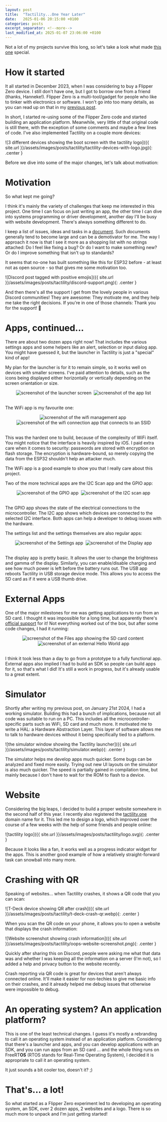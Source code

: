 ```yaml
---
layout: post
title:  "Tactility...One Year Later"
date:   2025-01-06 20:15:00 +0100
categories: posts
excerpt_separator: <!--more-->
last_modified_at: 2025-01-07 23:06:00 +0100
---
```


Not a lot of my projects survive this long, so let's take a look what made [this one](https://tactility.one) special.

<!--more-->

# How it started

It all started in December 2023, when I was considering to buy a Flipper Zero device. 
I still don't have one, but I got to borrow one from a friend (thanks, Hanneke!).
Flipper Zero is a multi-tool/gadget for people who like to tinker with electronics or software.
I won't go into too many details, as you can read up on that in my [previous post]({{page.previous.url}}).

In short, I started re-using some of the Flipper Zero code and started building an application platform.
Meanwhile, very little of that original code is still there, with the exception of some comments and maybe a few lines of code.
I've also implemented Tactility on a couple more devices:

![3 different devices showing the boot screen with the tactility logo]({{ site.url }}/assets/images/posts/tactility/tactility-devices-with-logo.jpg){: .center }

Before we dive into some of the major changes, let's talk about motivation:

# Motivation

So what kept me going?

I think it's mainly the variety of challenges that keep me interested in this project.
One time I can focus on just writing an app, the other time I can dive into systems programming or driver development,
another day I'll be busy with website development. There's always something different to do.

I keep a list of issues, ideas and tasks in a [document](https://github.com/ByteWelder/Tactility/blob/main/Documentation/ideas.md).
Such documents generally tend to become large and can be a demotivator for me.
The way I approach it now is that I see it more as a shopping list with no strings attached:
Do I feel like fixing a bug? Or do I want to make something new? Or do I improve something that isn't up to standards?

It seems that no-one has built something like this for ESP32 before - at least not as open source - so that gives me some motivation too. 

![Discord post tagged with positive emojis]({{ site.url }}/assets/images/posts/tactility/discord-support.png){: .center }

And then there's all the support I get from the lovely people in various Discord communities! They are awesome:
They motivate me, and they help me take the right decisions. If you're in one of those channels: Thank you for the support! 💙

# Apps, continued...

There are about two dozen apps right now! That includes the various settings apps and some helpers like an alert, selection or input dialog app.
You might have guessed it, but the launcher in Tactility is just a "special" kind of app!

My plan for the launcher is for it to remain simple, so it works well on devices with smaller screens.
I've paid attention to details, such as the icons being displayed either horizontally or vertically depending on the screen orientation or size.

<center>
<img src="{{ site.url }}/assets/images/posts/tactility/screenshot-Launcher.png" alt="screenshot of the launcher screen" />&nbsp;
<img src="{{ site.url }}/assets/images/posts/tactility/screenshot-AppList.png" alt="screenshot of the app list" />
</center>
<br/>

The WiFi app is my favourite one:

<center>
<img src="{{ site.url }}/assets/images/posts/tactility/screenshot-WifiManage.png" alt="screenshot of the wifi management app" />&nbsp;
<img src="{{ site.url }}/assets/images/posts/tactility/screenshot-WifiConnect.png" alt="screenshot of the wifi connection app that connects to an SSID" />
</center>
<br/>

This was the hardest one to build, because of the complexity of WiFi itself.
You might notice that the interface is heavily inspired by iOS.
I paid extra care when it comes to security: passwords are stored with encryption on flash storage.
The encryption is hardware-bound, so merely copying the data from the ESP32 shouldn't help an attacker much.

The WiFi app is a good example to show you that I really care about this project.

Two of the more technical apps are the I2C Scan app and the GPIO app:

<center>
<img src="{{ site.url }}/assets/images/posts/tactility/screenshot-Gpio.png" alt="screenshot of the GPIO app" />&nbsp;
<img src="{{ site.url }}/assets/images/posts/tactility/screenshot-I2cScan.png" alt="screenshot of the I2C scan app" />
</center>
<br/>

The GPIO app shows the state of the electrical connections to the microcontroller.
The I2C app shows which devices are connected to the selected I2C interface.
Both apps can help a developer to debug issues with the hardware.

The settings list and the settings themselves are also regular apps:

<center>
<img src="{{ site.url }}/assets/images/posts/tactility/screenshot-Settings.png" alt="screenshot of the Settings app" />&nbsp;
<img src="{{ site.url }}/assets/images/posts/tactility/screenshot-Display.png" alt="screenshot of the Display app" />
</center>
<br/>

The display app is pretty basic. It allows the user to change the brightness and gamma of the display.
Similarly, you can enable/disable charging and see how much power is left before the battery runs out.
The USB app reboots Tactility in USB storage device mode. This allows you to access the SD card as if it were
a USB thumb drive.

# External Apps

One of the major milestones for me was getting applications to run from an SD card.
I thought it was impossible for a long time, but apparently there's [official support](https://components.espressif.com/components/espressif/elf_loader) for it!
Not everything worked out of the box, but after some code changes, I had it running:
 
<center>
<img src="{{ site.url }}/assets/images/posts/tactility/screenshot-Files.png" alt="screenshot of the Files app showing the SD card content" />&nbsp;
<img src="{{ site.url }}/assets/images/posts/tactility/screenshot-ExternalApp.png" alt="screenshot of an external Hello World app" />
</center>
<br/>

I think it took less than a day to go from a prototype to a fully functional app.
External apps also implied I had to build an SDK so people can build apps for it, so that's what I did!
It's still a work in progress, but it's already usable to a great extent.

# Simulator

Shortly after writing my previous post, on January 21st 2024, I had a working simulator.
Building this had a bunch of implications, because not all code was suitable to run on a PC.
This includes all the microcontroller-specific parts such as WiFi, SD card and much more. 
It motivated me to write a HAL: a Hardware Abstraction Layer. This layer of software allows me to talk to
hardware devices without it being specifically tied to a platform.

![the simulator window showing the Tactility launcher]({{ site.url }}/assets/images/posts/tactility/simulator.webp){: .center }

The simulator helps me develop apps much quicker.
Some bugs can be analyzed and fixed more easily. Trying out new UI layouts on the simulator is also much quicker.
The speed is partially gained in compilation time, but mainly because I don't have to wait for the ROM to flash to a device.

# Website

Considering the big leaps, I decided to build a proper website somewhere in the second half of this year.
I recently also registered the [tactility.one](https://tactility.one) domain name for it.
This led me to design a logo, which improved over the course of a few weeks with the help of some friends and people online:

![tactility logo]({{ site.url }}/assets/images/posts/tactility/logo.svg){: .center }

Because it looks like a fan, it works well as a progress indicator widget for the apps.
This is another good example of how a relatively straight-forward task can snowball into many more.

# Crashing with QR

Speaking of websites... when Tactility crashes, it shows a QR code that you can scan:

![T-Deck device showing QR after crash]({{ site.url }}/assets/images/posts/tactility/t-deck-crash-qr.webp){: .center }

When you scan the QR code on your phone, it allows you to open a website that displays the crash information:

![Website screenshot showing crash information]({{ site.url }}/assets/images/posts/tactility/oops-website-screenshot.png){: .center }

Quickly after sharing this on Discord, people were asking me what that data was
and whether I was keeping all the information on a server (I'm not), so I added a help and privacy button to the website recently.

Crash reporting via QR code is great for devices that aren't always connected online.
It'll make it easier for non-techies to give me basic info on their crashes,
and it already helped me debug issues that otherwise were impossible to debug.

# An operating system? An application platform?

This is one of the least technical changes. I guess it's mostly a rebranding to call it an operating system instead of an application platform.
Considering that there's a launcher and apps, and you can develop applications with an SDK, and you can run apps from an SD card ... 
and the whole thing runs on FreeRT**OS** (RTOS stands for Real-Time Operating System), I decided it is appropriate to call it an operating system. 

It just sounds a bit cooler too, doesn't it? ;)

# That's... a lot!

So what started as a Flipper Zero experiment led to developing an operating system, an SDK, over 2 dozen apps, 2 websites and a logo.
There is so much more to unpack and I'm just getting started!

